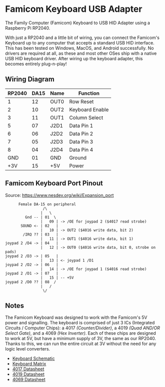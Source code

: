 # Famicom Keyboard USB Adapter
The Family Computer (Famicom) Keyboard to USB HID Adapter using a Raspberry Pi RP2040.

With just a RP2040 and a little bit of wiring, you can connect the Famicom's Keyboard up to any computer that accepts a standard USB HID interface. This has been tested on Windows, MacOS, and Android successfully. No drivers are required at all, as these and most other OSes ship with a native USB HID keyboard driver. After wiring up the keyboard adapter, this becomes entirely plug-n-play!




## Wiring Diagram

| RP2040 | DA15 | Name | Function        |
| ------ | ---- | ---- | --------------- |
|      1 |   12 | OUT0 | Row Reset       |
|      2 |   10 | OUT2 | Keyboard Enable |  
|      3 |   11 | OUT1 | Column Select   |
|      5 |   07 | J2D1 | Data Pin 1      |
|      6 |   06 | J2D2 | Data Pin 2      |
|      7 |   05 | J2D3 | Data Pin 3      |
|      8 |   04 | J2D4 | Data Pin 4      |
|    GND |   01 |  GND | Ground          |
|    +3V |   15 |  +5V | Power           |




## Famicom Keyboard Port Pinout

Source: https://www.nesdev.org/wiki/Expansion_port
```
      Female DA-15 on peripheral
                 /\
                |   \
         Gnd -- | 01  \
                |   09 | -> /OE for joypad 2 ($4017 read strobe)
       SOUND <- | 02   |
                |   10 | -> OUT2 ($4016 write data, bit 2)
        /IRQ ?? | 03   |
                |   11 | -> OUT1 ($4016 write data, bit 1)
joypad 2 /D4 -> | 04   |
                |   12 | -> OUT0 ($4016 write data, bit 0, strobe on pads)
joypad 2 /D3 -> | 05   |
                |   13 | <- joypad 1 /D1
joypad 2 /D2 -> | 06   |
                |   14 | -> /OE for joypad 1 ($4016 read strobe)
joypad 2 /D1 -> | 07   |
                |   15 | -- +5V
joypad 2 /D0 ?? | 08  /
                |   /
                 \/
```




## Notes

The Famicom Keyboard was designed to work with the Famicom's 5V power and signalling. The keyboard is comprised of just 3 ICs (Integrated Circuits / Computer Chips): a 4017 *(Counter/Divider)*, a 4019 *(Quad AND/OR Select Gate)*, and a 4069 *(Hex Inverter)*. Each of these chips are designed to work at 5V, but have a minimum supply of 3V, the same as our RP2040. Thanks to this, we can run the entire circuit at 3V without the need for any logic level converters.

* [Keyboard Schematic](https://ia800502.us.archive.org/5/items/fc-factory-cpu-schematic-scan/FC%20Family%20Basic%20Keyboard%20and%20Sound%20Circuit%20Schematic.png)
* [Keyboard Matrix](https://ia800502.us.archive.org/5/items/fc-factory-cpu-schematic-scan/FC%20Keyboard%20Key%20Schematic.png)
* [4017 Datasheet](https://www.ti.com/lit/ds/symlink/cd4017b.pdf)
* [4019 Datasheet](https://www.ti.com/lit/ds/symlink/cd4019b.pdf)
* [4069 Datasheet](https://www.ti.com/lit/ds/symlink/cd4069ub.pdf)
